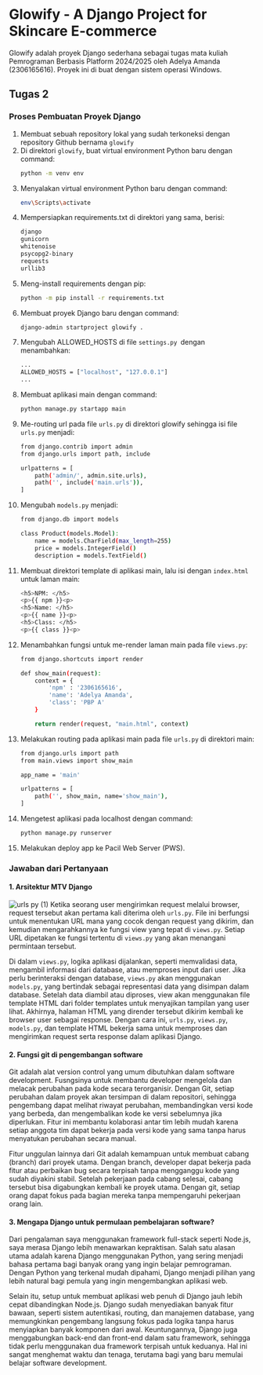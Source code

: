 # Glowify - A Django Project for Skincare E-commerce
Glowify adalah proyek Django sederhana sebagai tugas mata kuliah Pemrograman Berbasis Platform 2024/2025 oleh Adelya Amanda (2306165616). Proyek ini di buat dengan sistem operasi Windows.

## Tugas 2
### Proses Pembuatan Proyek Django
1. Membuat sebuah repository lokal yang sudah terkoneksi dengan repository Github bernama `glowify`
2. Di direktori `glowify`, buat virtual environment Python baru dengan command:
   ```bash
   python -m venv env
3. Menyalakan virtual environment Python baru dengan command:
   ```bash
   env\Scripts\activate
4. Mempersiapkan requirements.txt di direktori yang sama, berisi:
   ```bash
   django
   gunicorn
   whitenoise
   psycopg2-binary
   requests
   urllib3
5. Meng-install requirements dengan pip:
   ```bash
   python -m pip install -r requirements.txt
6. Membuat proyek Django baru dengan command:
   ```bash
   django-admin startproject glowify .
7. Mengubah ALLOWED_HOSTS di file `settings.py `dengan menambahkan:
   ```bash
   ...
   ALLOWED_HOSTS = ["localhost", "127.0.0.1"]
   ...
8. Membuat aplikasi main dengan command:
   ```bash
   python manage.py startapp main
9. Me-routing url pada file `urls.py` di direktori glowify sehingga isi file `urls.py` menjadi:
    ```bash
    from django.contrib import admin
    from django.urls import path, include

    urlpatterns = [
        path('admin/', admin.site.urls),
        path('', include('main.urls')),
    ]
10. Mengubah `models.py` menjadi:
    ```bash
    from django.db import models

    class Product(models.Model):
        name = models.CharField(max_length=255) 
        price = models.IntegerField()  
        description = models.TextField()
11. Membuat direktori template di aplikasi main, lalu isi dengan `index.html` untuk laman main:
    ```bash
    <h5>NPM: </h5>
    <p>{{ npm }}<p>
    <h5>Name: </h5>
    <p>{{ name }}<p>
    <h5>Class: </h5>
    <p>{{ class }}<p>
12. Menambahkan fungsi untuk me-render laman main pada file `views.py`:
    ```bash
    from django.shortcuts import render

    def show_main(request):
        context = {
            'npm' : '2306165616',
            'name': 'Adelya Amanda',
            'class': 'PBP A'
        }
    
        return render(request, "main.html", context)
13. Melakukan routing pada aplikasi main pada file `urls.py` di direktori main:
    ```bash
    from django.urls import path
    from main.views import show_main
    
    app_name = 'main'
    
    urlpatterns = [
        path('', show_main, name='show_main'),
    ]
14. Mengetest aplikasi pada localhost dengan command:
    ```bash
    python manage.py runserver
15. Melakukan deploy app ke Pacil Web Server (PWS).

### Jawaban dari Pertanyaan
#### 1. Arsitektur MTV Django
![urls py (1)](https://github.com/user-attachments/assets/2375606a-f322-456b-85d3-db53d7dddc91)
Ketika seorang user mengirimkan request melalui browser, request tersebut akan pertama kali diterima oleh `urls.py`. File    ini berfungsi untuk menentukan URL mana yang cocok dengan request yang dikirim, dan kemudian mengarahkannya ke fungsi        view yang tepat di `views.py`. Setiap URL dipetakan ke fungsi tertentu di `views.py` yang akan menangani permintaan          tersebut.
   
Di dalam `views.py`, logika aplikasi dijalankan, seperti memvalidasi data, mengambil informasi dari database, atau           memproses input dari user. Jika perlu berinteraksi dengan database, `views.py` akan menggunakan `models.py`, yang            bertindak sebagai representasi data yang disimpan dalam database. Setelah data diambil atau diproses, view akan              menggunakan file template HTML dari folder templates untuk menyajikan tampilan yang user lihat. Akhirnya, halaman HTML       yang dirender tersebut dikirim kembali ke browser user sebagai response. Dengan cara ini, `urls.py`, `views.py`,             `models.py`, dan template HTML bekerja sama untuk memproses dan mengirimkan request serta response dalam aplikasi Django.

#### 2. Fungsi git di pengembangan software
Git adalah alat version control yang umum dibutuhkan dalam software development. Fusngsinya untuk membantu developer
mengelola dan melacak perubahan pada kode secara terorganisir. Dengan Git, setiap perubahan dalam proyek akan tersimpan      di dalam repositori, sehingga pengembang dapat melihat riwayat perubahan, membandingkan versi kode yang berbeda, dan         mengembalikan kode ke versi sebelumnya jika diperlukan. Fitur ini membantu kolaborasi antar tim lebih mudah karena          setiap anggota tim dapat bekerja pada versi kode yang sama tanpa harus menyatukan perubahan secara manual.

Fitur unggulan lainnya dari Git adalah kemampuan untuk membuat cabang (branch) dari proyek utama. Dengan branch, developer dapat bekerja pada fitur atau perbaikan bug secara terpisah tanpa mengganggu kode yang sudah diyakini stabil. Setelah pekerjaan pada cabang selesai, cabang tersebut bisa digabungkan kembali ke proyek utama. Dengan git, setiap orang dapat fokus pada bagian mereka tanpa mempengaruhi pekerjaan orang lain.

#### 3. Mengapa Django untuk permulaan pembelajaran software?
Dari pengalaman saya menggunakan framework full-stack seperti Node.js, saya merasa Django lebih menawarkan kepraktisan. Salah satu alasan utama adalah karena Django menggunakan Python, yang sering menjadi bahasa pertama bagi banyak orang yang ingin belajar pemrograman. Dengan Python yang terkenal mudah dipahami, Django menjadi pilihan yang lebih natural bagi pemula yang ingin mengembangkan aplikasi web.

Selain itu, setup untuk membuat aplikasi web penuh di Django jauh lebih cepat dibandingkan Node.js. Django sudah menyediakan banyak fitur bawaan, seperti sistem autentikasi, routing, dan manajemen database, yang memungkinkan pengembang langsung fokus pada logika tanpa harus menyiapkan banyak komponen dari awal. Keuntungannya, Django juga menggabungkan back-end dan front-end dalam satu framework, sehingga tidak perlu menggunakan dua framework terpisah untuk keduanya. Hal ini sangat menghemat waktu dan tenaga, terutama bagi yang baru memulai belajar software development.



   


   
